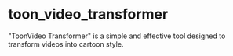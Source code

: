 # toon_video_transformer
"ToonVideo Transformer" is a simple and effective tool designed to transform videos into cartoon style.
